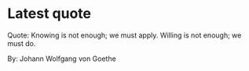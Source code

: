 # Latest quote 

Quote: Knowing is not enough; we must apply. Willing is not enough; we must do. 

By: Johann Wolfgang von Goethe